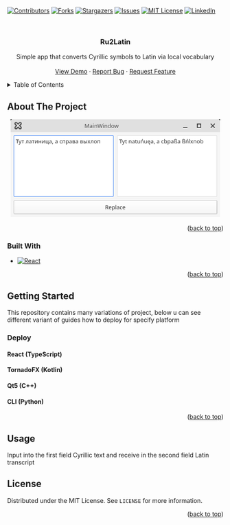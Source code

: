<a name="readme-top"></a>

[![Contributors][contributors-shield]][contributors-url]
[![Forks][forks-shield]][forks-url]
[![Stargazers][stars-shield]][stars-url]
[![Issues][issues-shield]][issues-url]
[![MIT License][license-shield]][license-url]
[![LinkedIn][linkedin-shield]][linkedin-url]

<br />
<div align="center">
  <h3 align="center">Ru2Latin</h3>

  <p align="center">
    Simple app that converts Cyrillic symbols to Latin via local vocabulary
    <br />
    <br />
    <a href="https://github.com/syorito-hatsuki/Ru2Latin">View Demo</a>
    ·
    <a href="https://github.com/syorito-hatsuki/Ru2Latin/issues">Report Bug</a>
    ·
    <a href="https://github.com/syorito-hatsuki/Ru2Latin/issues">Request Feature</a>
  </p>
</div>

<details>
  <summary>Table of Contents</summary>
  <ol>
    <li>
      <a href="#about-the-project">About The Project</a>
      <ul>
        <li><a href="#built-with">Built With</a></li>
      </ul>
    </li>
    <li>
      <a href="#getting-started">Getting Started</a>
      <ul>
        <li>
          <a href="#deploy">Deploy</a>
          <ul>
            <li><a href="#react-typescript">React (TypeScript)</a></li>
            <li><a href="#tornadofx-kotlin">TornadoFX (Kotlin)</a></li>
            <li><a href="#qt5-c">Qt5 (C++)</a></li>
            <li><a href="#cli-python">CLI (Python)</a></li>
          </ul>
        </li>
      </ul>
    </li>
    <li><a href="#usage">Usage</a></li>
    <li><a href="#license">License</a></li>
  </ol>
</details>

## About The Project

<div align="center">
  <img src="https://raw.githubusercontent.com/syorito-hatsuki/Ru2Latin/master/screenshots/main.png"/>
</div>

<p align="right">(<a href="#readme-top">back to top</a>)</p>

### Built With

* [![React][React.js]][React-url]

<p align="right">(<a href="#readme-top">back to top</a>)</p>

## Getting Started

This repository contains many variations of project, below u can see different variant of guides how to deploy for specify platform

### Deploy

#### React (TypeScript)

#### TornadoFX (Kotlin)

#### Qt5 (C++)

#### CLI (Python)

<p align="right">(<a href="#readme-top">back to top</a>)</p>

## Usage

Input into the first field Cyrillic text and receive in the second field Latin transcript

## License

Distributed under the MIT License. See `LICENSE` for more information.

<p align="right">(<a href="#readme-top">back to top</a>)</p>

[contributors-shield]: https://img.shields.io/github/contributors/syorito-hatsuki/Ru2Latin.svg?style=for-the-badge
[contributors-url]: https://github.com/syorito-hatsuki/Ru2Latin/graphs/contributors
[forks-shield]: https://img.shields.io/github/forks/syorito-hatsuki/Ru2Latin.svg?style=for-the-badge
[forks-url]: https://github.com/syorito-hatsuki/Ru2Latin/network/members
[stars-shield]: https://img.shields.io/github/stars/syorito-hatsuki/Ru2Latin.svg?style=for-the-badge
[stars-url]: https://github.com/syorito-hatsuki/Ru2Latin/stargazers
[issues-shield]: https://img.shields.io/github/issues/syorito-hatsuki/Ru2Latin.svg?style=for-the-badge
[issues-url]: https://github.com/syorito-hatsuki/Ru2Latin/issues
[license-shield]: https://img.shields.io/github/license/syorito-hatsuki/Ru2Latin.svg?style=for-the-badge
[license-url]: https://github.com/syorito-hatsuki/Ru2Latin/blob/master/LICENSE.txt
[linkedin-shield]: https://img.shields.io/badge/-LinkedIn-black.svg?style=for-the-badge&logo=linkedin&colorB=555
[linkedin-url]: https://linkedin.com/in/othneildrew
[React.js]: https://img.shields.io/badge/React-20232A?style=for-the-badge&logo=react&logoColor=61DAFB
[React-url]: https://reactjs.org/
